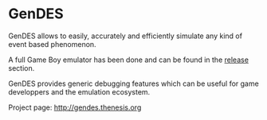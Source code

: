# GenDES

GenDES allows to easily, accurately and efficiently simulate any kind of event based phenomenon.

A full Game Boy emulator has been done and can be found in the [release](https://github.com/thenesis-org/gendes/releases) section.

GenDES provides generic debugging features which can be useful for game developpers and the emulation ecosystem.  

Project page: http://gendes.thenesis.org 

